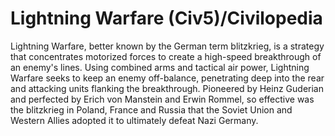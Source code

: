 # Lightning Warfare (Civ5)/Civilopedia

Lightning Warfare, better known by the German term blitzkrieg, is a strategy that concentrates motorized forces to create a high-speed breakthrough of an enemy's lines. Using combined arms and tactical air power, Lightning Warfare seeks to keep an enemy off-balance, penetrating deep into the rear and attacking units flanking the breakthrough. Pioneered by Heinz Guderian and perfected by Erich von Manstein and Erwin Rommel, so effective was the blitzkrieg in Poland, France and Russia that the Soviet Union and Western Allies adopted it to ultimately defeat Nazi Germany.